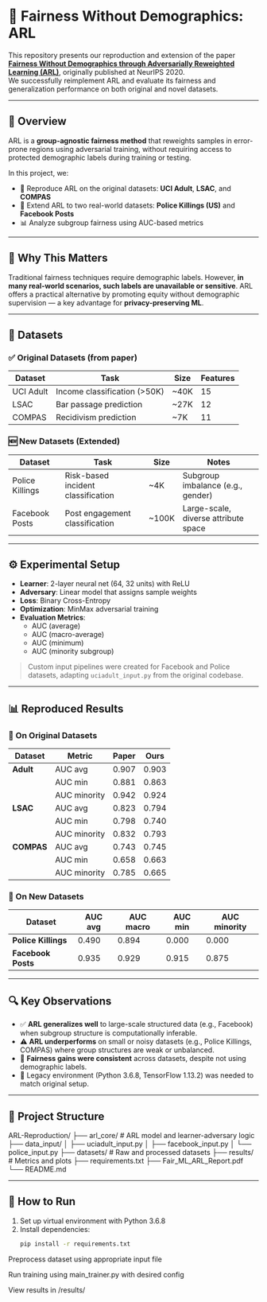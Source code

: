 # 🤖 Fairness Without Demographics: ARL

This repository presents our reproduction and extension of the paper  
**[Fairness Without Demographics through Adversarially Reweighted Learning (ARL)](https://arxiv.org/abs/2006.13114)**, originally published at NeurIPS 2020.  
We successfully reimplement ARL and evaluate its fairness and generalization performance on both original and novel datasets.

---

## 📌 Overview

ARL is a **group-agnostic fairness method** that reweights samples in error-prone regions using adversarial training, without requiring access to protected demographic labels during training or testing.

In this project, we:
- 🔁 Reproduce ARL on the original datasets: **UCI Adult**, **LSAC**, and **COMPAS**
- 🧪 Extend ARL to two real-world datasets: **Police Killings (US)** and **Facebook Posts**
- 📊 Analyze subgroup fairness using AUC-based metrics

---

## 🧠 Why This Matters

Traditional fairness techniques require demographic labels. However, **in many real-world scenarios, such labels are unavailable or sensitive**. ARL offers a practical alternative by promoting equity without demographic supervision — a key advantage for **privacy-preserving ML**.

---

## 📁 Datasets

### ✅ Original Datasets (from paper)
| Dataset     | Task                               | Size     | Features |
|-------------|------------------------------------|----------|----------|
| UCI Adult   | Income classification (>50K)       | ~40K     | 15       |
| LSAC        | Bar passage prediction              | ~27K     | 12       |
| COMPAS      | Recidivism prediction               | ~7K      | 11       |

### 🆕 New Datasets (Extended)
| Dataset           | Task                                     | Size     | Notes                                 |
|-------------------|------------------------------------------|----------|----------------------------------------|
| Police Killings   | Risk-based incident classification       | ~4K      | Subgroup imbalance (e.g., gender)      |
| Facebook Posts    | Post engagement classification           | ~100K    | Large-scale, diverse attribute space   |

---

## ⚙️ Experimental Setup

- **Learner**: 2-layer neural net (64, 32 units) with ReLU
- **Adversary**: Linear model that assigns sample weights
- **Loss**: Binary Cross-Entropy
- **Optimization**: MinMax adversarial training
- **Evaluation Metrics**:
  - AUC (average)
  - AUC (macro-average)
  - AUC (minimum)
  - AUC (minority subgroup)

> Custom input pipelines were created for Facebook and Police datasets, adapting `uciadult_input.py` from the original codebase.

---

## 📊 Reproduced Results

### 🔁 On Original Datasets

| Dataset    | Metric        | Paper        | Ours         |
|------------|----------------|--------------|--------------|
| **Adult**  | AUC avg       | 0.907        | 0.903        |
|            | AUC min       | 0.881        | 0.863        |
|            | AUC minority  | 0.942        | 0.924        |
| **LSAC**   | AUC avg       | 0.823        | 0.794        |
|            | AUC min       | 0.798        | 0.740        |
|            | AUC minority  | 0.832        | 0.793        |
| **COMPAS** | AUC avg       | 0.743        | 0.745        |
|            | AUC min       | 0.658        | 0.663        |
|            | AUC minority  | 0.785        | 0.665        |

### 🧪 On New Datasets

| Dataset            | AUC avg | AUC macro | AUC min | AUC minority |
|--------------------|---------|-----------|---------|---------------|
| **Police Killings**| 0.490   | 0.894     | 0.000   | 0.000         |
| **Facebook Posts** | 0.935   | 0.929     | 0.915   | 0.875         |

---

## 🔍 Key Observations

- ✅ **ARL generalizes well** to large-scale structured data (e.g., Facebook) when subgroup structure is computationally inferable.
- ⚠️ **ARL underperforms** on small or noisy datasets (e.g., Police Killings, COMPAS) where group structures are weak or unbalanced.
- 🔁 **Fairness gains were consistent** across datasets, despite not using demographic labels.
- 🔧 Legacy environment (Python 3.6.8, TensorFlow 1.13.2) was needed to match original setup.

---

## 📁 Project Structure
ARL-Reproduction/
├── arl_core/ # ARL model and learner-adversary logic
├── data_input/
│ ├── uciadult_input.py
│ ├── facebook_input.py
│ └── police_input.py
├── datasets/ # Raw and processed datasets
├── results/ # Metrics and plots
├── requirements.txt
├── Fair_ML_ARL_Report.pdf
└── README.md



---

## 📌 How to Run

1. Set up virtual environment with Python 3.6.8
2. Install dependencies:
   ```bash
   pip install -r requirements.txt

Preprocess dataset using appropriate input file

Run training using main_trainer.py with desired config

View results in /results/


